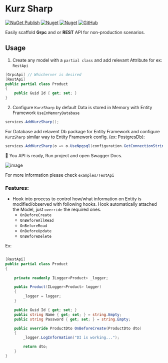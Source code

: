# Kurz Sharp

[![NuGet Publish](https://github.com/ahmad2smile/KurzSharp/actions/workflows/publish.yml/badge.svg??event=push)](https://github.com/ahmad2smile/KurzSharp/actions/workflows/publish.yml)
[![Nuget](https://img.shields.io/nuget/v/KurzSharp)](https://www.nuget.org/packages/KurzSharp/)
[![Nuget](https://img.shields.io/nuget/dt/KurzSharp)](https://www.nuget.org/stats/packages/KurzSharp?groupby=Version)
[![GitHub](https://img.shields.io/github/license/ahmad2smile/KurzSharp)](LICENSE)

Easily scaffold **Grpc** and or **REST** API for non-production scenarios.

## Usage

1. Create any model with a `partial class` and add relevant Attribute for ex: `RestApi`

```csharp
[GrpcApi] // Whicherver is desired
[RestApi]
public partial class Product
{
    public Guid Id { get; set; }
}
```

2. Configure `KurzSharp` by default Data is stored in Memory with Entity Framework `UseInMemoryDatabase`

```csharp
services.AddKurzSharp();
```

For Database add relavent Db package for Entity Framework and configure `KurzSharp` similar way to Entity Framework config. (ex: PostgresDb):

```csharp
services.AddKurzSharp(o => o.UseNpgsql(configuration.GetConnectionString("ProductsDb")));
```

🎉 You API is ready, Run project and open Swagger Docs.

![image](https://github.com/ahmad2smile/KurzSharp/assets/6108922/221cc0a3-1673-4251-818b-3d9a0e856567)


For more information please check `examples/TestApi`

### Features:

- Hook into process to control how/what information on Entity is modified/observed with following hooks. Hook
  automatically attached the Model, just `override` the required ones.
    - `OnBeforeCreate`
    - `OnBeforeAllRead`
    - `OnBeforeRead`
    - `OnBeforeUpdate`
    - `OnBeforeDelete`

Ex:

```csharp

[RestApi]
public partial class Product
{
    
    private readonly ILogger<Product> _logger;

    public Product(ILogger<Product> logger)
    {
        _logger = logger;
    }

    public Guid Id { get; set; }
    public string Name { get; set; } = string.Empty;
    public string Password { get; set; } = string.Empty;

    public override ProductDto OnBeforeCreate(ProductDto dto)
    {
        _logger.LogInformation("DI is working...");

        return dto;
    }
}
```
